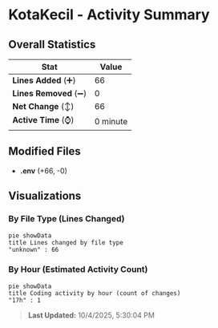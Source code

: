 # KotaKecil - Activity Summary 

## Overall Statistics

| Stat                   | Value                                                             |
| ---------------------- | ----------------------------------------------------------------- |
| **Lines Added** (➕)   | 66                                          |
| **Lines Removed** (➖) | 0                                        |
| **Net Change** (↕)    | 66                |
| **Active Time** (⌚)   | 0 minute |


## Modified Files
- **.env** (+66, -0)

## Visualizations

### By File Type (Lines Changed)

```mermaid
pie showData
title Lines changed by file type
"unknown" : 66
```

### By Hour (Estimated Activity Count)

```mermaid
pie showData
title Coding activity by hour (count of changes)
"17h" : 1
```


> **Last Updated:** 10/4/2025, 5:30:04 PM